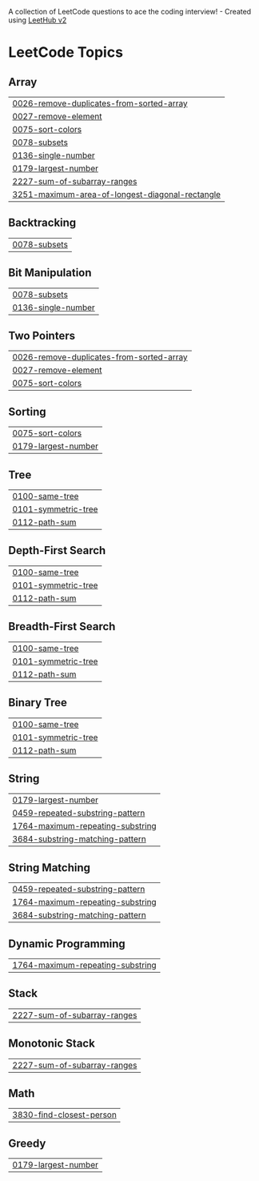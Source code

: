 A collection of LeetCode questions to ace the coding interview! - Created using [LeetHub v2](https://github.com/arunbhardwaj/LeetHub-2.0)
<!---LeetCode Topics Start-->
# LeetCode Topics
## Array
|  |
| ------- |
| [0026-remove-duplicates-from-sorted-array](https://github.com/Omprakasht121/Leetcode-Solutions/tree/master/0026-remove-duplicates-from-sorted-array) |
| [0027-remove-element](https://github.com/Omprakasht121/Leetcode-Solutions/tree/master/0027-remove-element) |
| [0075-sort-colors](https://github.com/Omprakasht121/Leetcode-Solutions/tree/master/0075-sort-colors) |
| [0078-subsets](https://github.com/Omprakasht121/Leetcode-Solutions/tree/master/0078-subsets) |
| [0136-single-number](https://github.com/Omprakasht121/Leetcode-Solutions/tree/master/0136-single-number) |
| [0179-largest-number](https://github.com/Omprakasht121/Leetcode-Solutions/tree/master/0179-largest-number) |
| [2227-sum-of-subarray-ranges](https://github.com/Omprakasht121/Leetcode-Solutions/tree/master/2227-sum-of-subarray-ranges) |
| [3251-maximum-area-of-longest-diagonal-rectangle](https://github.com/Omprakasht121/Leetcode-Solutions/tree/master/3251-maximum-area-of-longest-diagonal-rectangle) |
## Backtracking
|  |
| ------- |
| [0078-subsets](https://github.com/Omprakasht121/Leetcode-Solutions/tree/master/0078-subsets) |
## Bit Manipulation
|  |
| ------- |
| [0078-subsets](https://github.com/Omprakasht121/Leetcode-Solutions/tree/master/0078-subsets) |
| [0136-single-number](https://github.com/Omprakasht121/Leetcode-Solutions/tree/master/0136-single-number) |
## Two Pointers
|  |
| ------- |
| [0026-remove-duplicates-from-sorted-array](https://github.com/Omprakasht121/Leetcode-Solutions/tree/master/0026-remove-duplicates-from-sorted-array) |
| [0027-remove-element](https://github.com/Omprakasht121/Leetcode-Solutions/tree/master/0027-remove-element) |
| [0075-sort-colors](https://github.com/Omprakasht121/Leetcode-Solutions/tree/master/0075-sort-colors) |
## Sorting
|  |
| ------- |
| [0075-sort-colors](https://github.com/Omprakasht121/Leetcode-Solutions/tree/master/0075-sort-colors) |
| [0179-largest-number](https://github.com/Omprakasht121/Leetcode-Solutions/tree/master/0179-largest-number) |
## Tree
|  |
| ------- |
| [0100-same-tree](https://github.com/Omprakasht121/Leetcode-Solutions/tree/master/0100-same-tree) |
| [0101-symmetric-tree](https://github.com/Omprakasht121/Leetcode-Solutions/tree/master/0101-symmetric-tree) |
| [0112-path-sum](https://github.com/Omprakasht121/Leetcode-Solutions/tree/master/0112-path-sum) |
## Depth-First Search
|  |
| ------- |
| [0100-same-tree](https://github.com/Omprakasht121/Leetcode-Solutions/tree/master/0100-same-tree) |
| [0101-symmetric-tree](https://github.com/Omprakasht121/Leetcode-Solutions/tree/master/0101-symmetric-tree) |
| [0112-path-sum](https://github.com/Omprakasht121/Leetcode-Solutions/tree/master/0112-path-sum) |
## Breadth-First Search
|  |
| ------- |
| [0100-same-tree](https://github.com/Omprakasht121/Leetcode-Solutions/tree/master/0100-same-tree) |
| [0101-symmetric-tree](https://github.com/Omprakasht121/Leetcode-Solutions/tree/master/0101-symmetric-tree) |
| [0112-path-sum](https://github.com/Omprakasht121/Leetcode-Solutions/tree/master/0112-path-sum) |
## Binary Tree
|  |
| ------- |
| [0100-same-tree](https://github.com/Omprakasht121/Leetcode-Solutions/tree/master/0100-same-tree) |
| [0101-symmetric-tree](https://github.com/Omprakasht121/Leetcode-Solutions/tree/master/0101-symmetric-tree) |
| [0112-path-sum](https://github.com/Omprakasht121/Leetcode-Solutions/tree/master/0112-path-sum) |
## String
|  |
| ------- |
| [0179-largest-number](https://github.com/Omprakasht121/Leetcode-Solutions/tree/master/0179-largest-number) |
| [0459-repeated-substring-pattern](https://github.com/Omprakasht121/Leetcode-Solutions/tree/master/0459-repeated-substring-pattern) |
| [1764-maximum-repeating-substring](https://github.com/Omprakasht121/Leetcode-Solutions/tree/master/1764-maximum-repeating-substring) |
| [3684-substring-matching-pattern](https://github.com/Omprakasht121/Leetcode-Solutions/tree/master/3684-substring-matching-pattern) |
## String Matching
|  |
| ------- |
| [0459-repeated-substring-pattern](https://github.com/Omprakasht121/Leetcode-Solutions/tree/master/0459-repeated-substring-pattern) |
| [1764-maximum-repeating-substring](https://github.com/Omprakasht121/Leetcode-Solutions/tree/master/1764-maximum-repeating-substring) |
| [3684-substring-matching-pattern](https://github.com/Omprakasht121/Leetcode-Solutions/tree/master/3684-substring-matching-pattern) |
## Dynamic Programming
|  |
| ------- |
| [1764-maximum-repeating-substring](https://github.com/Omprakasht121/Leetcode-Solutions/tree/master/1764-maximum-repeating-substring) |
## Stack
|  |
| ------- |
| [2227-sum-of-subarray-ranges](https://github.com/Omprakasht121/Leetcode-Solutions/tree/master/2227-sum-of-subarray-ranges) |
## Monotonic Stack
|  |
| ------- |
| [2227-sum-of-subarray-ranges](https://github.com/Omprakasht121/Leetcode-Solutions/tree/master/2227-sum-of-subarray-ranges) |
## Math
|  |
| ------- |
| [3830-find-closest-person](https://github.com/Omprakasht121/Leetcode-Solutions/tree/master/3830-find-closest-person) |
## Greedy
|  |
| ------- |
| [0179-largest-number](https://github.com/Omprakasht121/Leetcode-Solutions/tree/master/0179-largest-number) |
<!---LeetCode Topics End-->